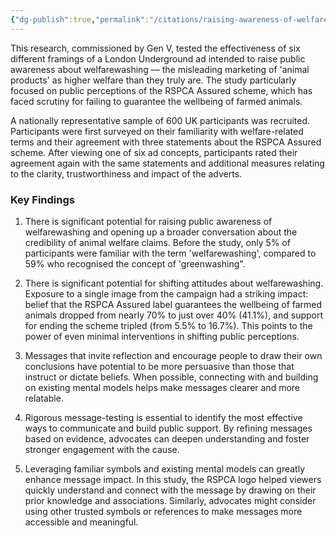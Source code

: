 ```yaml
---
{"dg-publish":true,"permalink":"/citations/raising-awareness-of-welfarewashing-shapes-public-perception-of-the-rspca-assured-scheme-animal-think-tank-et-al/","created":"2025-10-23T15:02:13.092+01:00","updated":"2025-10-23T15:02:13.093+01:00"}
---
```



This research, commissioned by Gen V, tested the effectiveness of six different framings of a London Underground ad intended to raise public awareness about welfarewashing — the misleading marketing of 'animal products' as higher welfare than they truly are. The study particularly focused on public perceptions of the RSPCA Assured scheme, which has faced scrutiny for failing to guarantee the wellbeing of farmed animals.

A nationally representative sample of 600 UK participants was recruited. Participants were first surveyed on their familiarity with welfare-related terms and their agreement with three statements about the RSPCA Assured scheme. After viewing one of six ad concepts, participants rated their agreement again with the same statements and additional measures relating to the clarity, trustworthiness and impact of the adverts.

### Key Findings

1) There is significant potential for raising public awareness of welfarewashing and opening up a broader conversation about the credibility of animal welfare claims. Before the study, only 5% of participants were familiar with the term 'welfarewashing', compared to 59% who recognised the concept of 'greenwashing".

2) There is significant potential for shifting attitudes about welfarewashing. Exposure to a single image from the campaign had a striking impact: belief that the RSPCA Assured label guarantees the wellbeing of farmed animals dropped from nearly 70% to just over 40% (41.1%), and support for ending the scheme tripled (from 5.5% to 16.7%). This points to the power of even minimal interventions in shifting public perceptions.

3) Messages that invite reflection and encourage people to draw their own conclusions have potential to be more persuasive than those that instruct or dictate beliefs. When possible, connecting with and building on existing mental models helps make messages clearer and more relatable.

4) Rigorous message-testing is essential to identify the most effective ways to communicate and build public support. By refining messages based on evidence, advocates can deepen understanding and foster stronger engagement with the cause.

5) Leveraging familiar symbols and existing mental models can greatly enhance message impact. In this study, the RSPCA logo helped viewers quickly understand and connect with the message by drawing on their prior knowledge and associations. Similarly, advocates might consider using other trusted symbols or references to make messages more accessible and meaningful.
